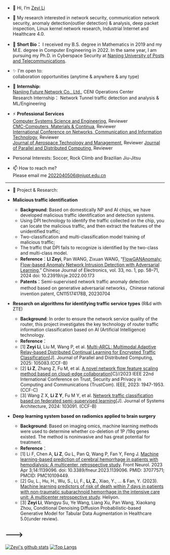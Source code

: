 - 👋 Hi, I’m [Zeyi Li](https://scholar.google.com/citations?hl=zh-CN&user=G5j-o3AAAAAJ&view_op=list_works&gmla=AH70aAWbzxEZIKoI7-Q0AdkcfjUcj1eFCR0XzRJhwmTT-Sjd08GW9ew3sPtj-7D7GVfSclPAkfGy8VypgnfdQHF9_IYNAht0ogyU7VNyBYs)  

- 👀 My research interested in  network security, communication network security, anomaly detection(outlier detection) & analysis, deep packet inspection, Linux kernel network research, Industrial Internet and Healthcare 4.0.
 
- 💞️ **Short Bio：**  I received my B.S. degree in Mathematics in 2019 and my M.E. degree in Computer Engineering in 2022. In the same year, I am pursuing my Ph.D. in Cyberspace Security at [Nanjing University of Posts and Telecommunications](http://www.njupt.edu.cn/en/).
 - ✨ I'm open to:  
 collaboration opportunities (anytime & anywhere & any type) 
 
 - 🔭 **Internship:**   
 [Nanjing Future Network Co., Ltd.](https://fnic.cn), CENI Operations Center  
 Research Internship： Network Tunnel traffic detection and analysis & ML/Engineering
 
 - ⚡ **Professional Services**  
 [Computer Systems Science and Engineering](https://www.techscience.com/journal/csse), Reviewer  
 [CMC-Computers, Materials & Continua](https://www.techscience.com/cmc/index.html), Reviewer  
 [International Conference on Networks, Communication and Information Technology](http://www.ncitconf.org/), Reviewer  
[Journal of Aerospace Technology and Management](https://jatm.com.br/jatm), Reviewer
 [Journal of Parallel and Distributed Computing]([https://jatm.com.br/jatm](https://www.sciencedirect.com/journal/journal-of-parallel-and-distributed-computing)), Reviewer

 - Personal Interests: Soccer, Rock Climb and Brazilian Jiu-Jitsu
 
- 📫 How to reach me?   
 Please email me 2022040506@njupt.edu.cn

----

- 💬 Project & Research: 

- **Malicious traffic identification** 

  * **Background**: Based on domestically NP and AI chips, we have developed malicious traffic identification and detection systems.

   -  Using DPI technology to identify the traffic collected on the chip, you can locate the malicious traffic, and then extract the features of the unidentified traffic;
   -  Two-classification and multi-classification model training of malicious traffic;
   -  The traffic that DPI fails to recognize is identified by the two-class and multi-class model.
   -  **Reference**：**LI Zeyi**, Pan WANG, Zixuan WANG, “[FlowGANAnomaly: Flow-based Anomaly Network Intrusion Detection with Adversarial Learning](https://cje.ejournal.org.cn/article/doi/10.23919/cje.2022.00.173),” Chinese Journal of Electronics,  vol. 33, no. 1, pp. 58–71, 2024 doi:  10.23919/cje.2022.00.173
   -  **Patents**：Semi-supervised network traffic anomaly detection method based on generative adversarial networks，Chinese national invention patent, CN115174178B, 20230704
- **Research on algorithms for identifying traffic service types** (R&d with ZTE)
   
  * **Background**:  In order to ensure the network service quality of the router, this project investigates the key technology of router traffic information classification based on AI (Artificial Intelligence) technology.
  -  **Reference**：
  -  [1] **Zeyi Li**, Liu M, Wang P, et al. [Multi-ARCL: Multimodal Adaptive Relay-based Distributed Continual Learning for Encrypted Traffic Classification](https://www.sciencedirect.com/science/article/pii/S0743731525000504)[J]. Journal of Parallel and Distributed Computing, 2025: 105083.(CCF-B)
  -  [2]  **Li Z**, Zhang Z, Fu M, et al. [A novel network flow feature scaling method based on cloud-edge collaboration](https://ieeexplore.ieee.org/abstract/document/10538990)[C]//2023 IEEE 22nd International Conference on Trust, Security and Privacy in Computing and Communications (TrustCom). IEEE, 2023: 1947-1953. (CCF-C)
  -  [3] Wang Z X, **Li Z Y**, Fu M Y, et al. [Network traffic classification based on federated semi-supervised learning](https://www.sciencedirect.com/science/article/pii/S1383762124000286)[J]. Journal of Systems Architecture, 2024: 103091. (CCF-B)


- **Deep learning system based on radiomics applied to brain surgery** 
  
  * **Background**: Based on imaging omics, machine learning methods were used to determine whether co-deletion of 1P /19q genes existed. The method is noninvasive and has great potential for treatment.
  - **Reference**：
  - [1] Li F, Chen A, **Li Z**, Gu L, Pan Q, Wang P, Fan Y, Feng J. [Machine learning-based prediction of cerebral hemorrhage in patients with hemodialysis: A multicenter, retrospective study](https://pubmed.ncbi.nlm.nih.gov/37077571/). Front Neurol. 2023 Apr 3;14:1139096. doi: 10.3389/fneur.2023.1139096. PMID: 37077571; PMCID: PMC10109449.
  - [2] Gu, L., Hu, H., Wu, S., Li, F., **Li, Z.**, Xiao, Y., ... & Fan, Y. (2023). [Machine learning predictors of risk of death within 7 days in patients with non-traumatic subarachnoid hemorrhage in the intensive care unit: A multicenter retrospective study](https://www.cell.com/heliyon/pdf/S2405-8440(23)11151-0.pdf). Heliyon.
  - [3] **Zeyi Li**, Wangyu Su, Ye Wang, Liang Xu, Pan Wang, Xiaokang Zhou, Conditional Denoising Diffusion Probabilistic-based Generative Model for Tabular Data Augmentation in Healthcare 5.0(under review).

--->
----
[![Zeyi's github stats](https://github-readme-stats.vercel.app/api?username=sailorlee97&theme=material-palenight&count_private=true&hide=contribs)](https://github.com/anuraghazra/github-readme-stats)
[![Top Langs](https://github-readme-stats.vercel.app/api/top-langs/?username=sailorlee97&theme=material-palenight&hide=Jupyter&layout=compact)](https://github.com/anuraghazra/github-readme-stats)
